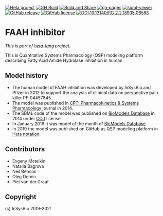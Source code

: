 [![Heta project](https://img.shields.io/badge/%CD%B1-Heta_project-blue)](https://hetalang.github.io/)
[![GH Build](https://github.com/insysbio/faah-inhibitor/workflows/Build/badge.svg)](https://github.com/insysbio/faah-inhibitor/actions?query=workflow%3ABuild)
[![Build and Share](https://github.com/insysbio/faah-inhibitor/workflows/Build%20and%20Share/badge.svg)](https://github.com/insysbio/faah-inhibitor/actions?query=workflow%3A%22Build+and+Share%22)
[![gh-pages](https://img.shields.io/badge/gh.pages-ready-blue.svg)](https://insysbio.github.io/faah-inhibitor/)
[![sbml-viewer](https://img.shields.io/badge/SbmlViewer-ready-blue.svg)](http://sv.insysbio.com/online/?https://insysbio.github.io/faah-inhibitor/sbml.xml)
[![GitHub release](https://img.shields.io/github/release/insysbio/faah-inhibitor.svg)](https://github.com/insysbio/faah-inhibitor/releases/)
[![GitHub license](https://img.shields.io/github/license/insysbio/faah-inhibitor.svg)](https://github.com/insysbio/faah-inhibitor/blob/master/LICENSE)
[![DOI:10.13140/RG.2.2.18935.06563](https://zenodo.org/badge/DOI/10.1038/psp.2013.72.svg)](https://doi.org/10.1038/psp.2013.72)

# FAAH inhibitor

*This is part of [heta-lang](https://hetalang.github.io/) project.*

This is Quantitative Systems Pharmacology (QSP) modeling platform describing Fatty Acid Amide Hydrolase inhibition in human.

## Model history

- The human model of FAAH inhibition was developed by InSysBio and Pfizer in 2012 to support the analysis of clinical data on perspective pain killer PF‐04457845.
- The model was published in [CPT: Pharmacokinetics & Systems Pharmacology](https://ascpt.onlinelibrary.wiley.com/doi/full/10.1038/psp.2013.72) journal in 2014.
- The SBML code of the model was published on [BioModels Database](https://www.ebi.ac.uk/biomodels/BIOMD0000000512) in 2014 under [CC0](http://creativecommons.org/publicdomain/zero/1.0/) license.
- In January 2016 it was model of the month of [BioModels Database](https://www.ebi.ac.uk/biomodels/content/model-of-the-month?year=2016&month=01)
- In 2019 the model was published on GitHub as QSP modeling platform in [Heta notation](https://insysbio.github.io/heta-lang/).

## Contributors

- Evgeny Metelkin
- Natalia Bagrova
- Neil Benson
- Oleg Demin
- Piet van der Graaf

## Copyright

(c) InSysBio 2019-2021
